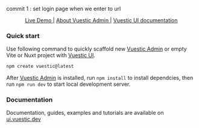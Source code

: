 
 commit 1 : set login page when we enter to url


<p align="center">
  <a href="https://admin-demo.vuestic.dev"> Live Demo </a> |
  <a href="https://admin.vuestic.dev/"> About Vuestic Admin </a> |
  <a href="https://ui.vuestic.dev/">Vuestic UI documentation</a>
</p>


### Quick start

Use following command to quickly scaffold new [Vuestic Admin](https://admin-demo.vuestic.dev) or empty Vite or Nuxt project with [Vuestic UI](https://ui.vuestic.dev).

```bash
npm create vuestic@latest
```

After [Vuestic Admin](https://admin.vuestic.dev) is installed, run `npm install` to install dependcies, then run `npm run dev` to start local development server.

### Documentation

Documentation, guides, examples and tutorials are available on [ui.vuestic.dev](https://ui.vuestic.dev)
